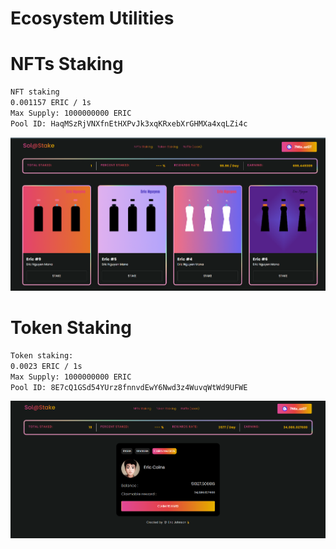 # Ecosystem Utilities

# NFTs Staking

```sh
NFT staking
0.001157 ERIC / 1s
Max Supply: 1000000000 ERIC
Pool ID: HaqMSzRjVNXfnEtHXPvJk3xqKRxebXrGHMXa4xqLZi4c
```

<img src="img-cover.png"/>

# Token Staking

```sh
Token staking:
0.0023 ERIC / 1s
Max Supply: 1000000000 ERIC
Pool ID: 8E7cQ1GSd54YUrz8fnnvdEwY6Nwd3z4WuvqWtWd9UFWE
```
<img src="img-token.png"/>


